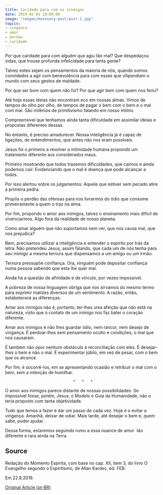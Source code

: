 ```yaml
---
title: Caridade para com os inimigos
date: 2019-02-01 19:00:00
image: "images/masonary-post/post-2.jpg"
topics: 
- vinganca
- amor
- perdao
- caridade
---
```


Por que caridade para com alguém que agiu tão mal? Que despedaçou vidas, que
trouxe profunda infelicidade para tanta gente?

Talvez estes sejam os pensamentos da maioria de nós, quando somos convidados a
agir com benevolência para com esses que vilipendiam o mundo com seus gestos de
maldade.

Por que ser bom com quem não foi? Por que agir bem com quem nos feriu?

Até hoje essas ideias não encontram eco em nossas almas. Vimos de tempos do
olho por olho, de tempos de pagar o bem com o bem e o mal com mal. São milênios
de primitivismo falando em nosso íntimo.

Compreensível que tenhamos ainda tanta dificuldade em assimilar ideias e
propostas diferentes dessas.

No entanto, é preciso amadurecer. Nossa inteligência já é capaz de ligações, de
entendimentos, que antes não nos eram possíveis.

Jesus foi o primeiro a revolver a intimidade humana propondo um tratamento
diferente aos considerados maus.

Primeiro mostrando que todos trazemos dificuldades, que caímos e ainda podemos
cair. Evidenciando que o mal é doença que pode alcançar a todos.

Por isso alertou sobre os julgamentos: Aquele que estiver sem pecado atire a
primeira pedra.

Propôs o perdão das ofensas para nos livrarmos do ódio que consome
primeiramente a quem o traz na alma.

Por fim, propondo o amor aos inimigos, talvez o ensinamento mais difícil de
vivenciarmos. Algo fora da realidade de nosso planeta.

Como amar alguém que não suportamos nem ver, que nos causa mal, que nos
prejudica?

Bem, precisamos utilizar a inteligência e entender o espírito por trás da
letra: Não pretendeu Jesus, assim falando, que cada um de nós tenha para seu
inimigo a mesma ternura que dispensamos a um amigo ou um irmão.

Ternura pressupõe confiança. Ora, ninguém pode depositar confiança numa pessoa
sabendo que esta lhe quer mal.

Ainda há a questão de afinidade e de vínculo, por vezes impossível.

A pobreza de nossa linguagem obriga que nos sirvamos do mesmo termo para
exprimir matizes diversos de um sentimento. A razão, então, estabelecerá as
diferenças.

Amar aos inimigos não é, portanto, ter-lhes uma afeição que não está na
natureza, visto que o contato de um inimigo nos faz bater o coração diferente.

Amar aos inimigos é não lhes guardar ódio, nem rancor, nem desejo de vingança.
É perdoar-lhes sem pensamento oculto e condições, o mal que nos causaram.

É também não opor nenhum obstáculo à reconciliação com eles. É desejar-lhes o
bem e não o mal. É experimentar júbilo, em vez de pesar, com o bem que os
alcance.

Por fim, é socorrê-los, em se apresentando ocasião e retribuir o mal com o bem,
sem a intenção de humilhar.

                                   *   *   *

O amor aos inimigos parece distante de nossas possibilidades. Se impossível
fosse, porém, Jesus, o Modelo e Guia da Humanidade, não o teria proposto com
tanta objetividade.

Tudo que temos a fazer é dar um passo de cada vez. Hoje é o evitar a vingança.
Amanhã, deixar de odiar. Mais tarde, até desejar o bem e, quem sabe, poder
ajudar.

Dessa forma, estaremos seguindo rumo a essa nuance de amor  tão diferente e
rara ainda na Terra.
 

## Source
Redação do Momento Espírita, com base no cap. XII, item 3,
do livro O Evangelho segundo o Espiritismo, de Allan Kardec,
ed. FEB.

Em 22.8.2019.


[Original Article (pt-BR)](http://momento.com.br/pt/ler_texto.php?id=5827)
